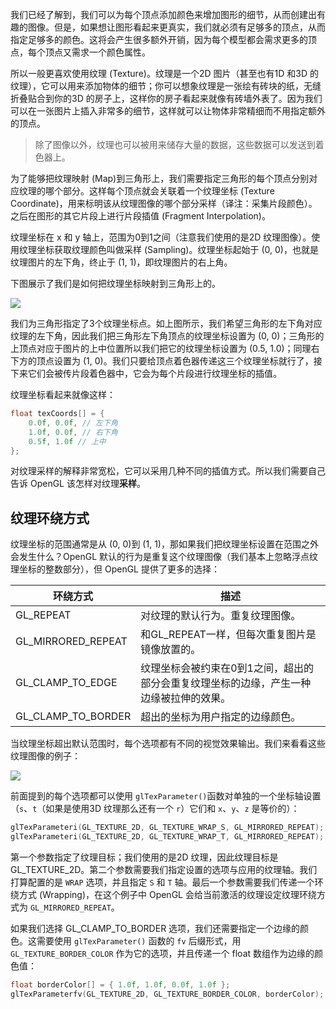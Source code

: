 我们已经了解到，我们可以为每个顶点添加颜色来增加图形的细节，从而创建出有趣的图像。但是，如果想让图形看起来更真实，我们就必须有足够多的顶点，从而指定足够多的颜色。这将会产生很多额外开销，因为每个模型都会需求更多的顶点，每个顶点又需求一个颜色属性。

所以一般更喜欢使用纹理 (Texture)。纹理是一个2D 图片（甚至也有1D 和3D 的纹理），它可以用来添加物体的细节；你可以想象纹理是一张绘有砖块的纸，无缝折叠贴合到你的3D 的房子上，这样你的房子看起来就像有砖墙外表了。因为我们可以在一张图片上插入非常多的细节，这样就可以让物体非常精细而不用指定额外的顶点。

> 除了图像以外，纹理也可以被用来储存大量的数据，这些数据可以发送到着色器上。

为了能够把纹理映射 (Map)到三角形上，我们需要指定三角形的每个顶点分别对应纹理的哪个部分。这样每个顶点就会关联着一个纹理坐标 (Texture Coordinate)，用来标明该从纹理图像的哪个部分采样（译注：采集片段颜色）。之后在图形的其它片段上进行片段插值 (Fragment Interpolation)。

纹理坐标在 x 和 y 轴上，范围为0到1之间（注意我们使用的是2D 纹理图像）。使用纹理坐标获取纹理颜色叫做采样 (Sampling)。纹理坐标起始于 (0, 0)，也就是纹理图片的左下角，终止于 (1, 1)，即纹理图片的右上角。

下图展示了我们是如何把纹理坐标映射到三角形上的。

![](https://learnopengl-cn.github.io/img/01/06/tex_coords.png)

我们为三角形指定了3个纹理坐标点。如上图所示，我们希望三角形的左下角对应纹理的左下角，因此我们把三角形左下角顶点的纹理坐标设置为 (0, 0)；三角形的上顶点对应于图片的上中位置所以我们把它的纹理坐标设置为 (0.5, 1.0)；同理右下方的顶点设置为 (1, 0)。我们只要给顶点着色器传递这三个纹理坐标就行了，接下来它们会被传片段着色器中，它会为每个片段进行纹理坐标的插值。

纹理坐标看起来就像这样：

```c++
float texCoords[] = {
    0.0f, 0.0f, // 左下角
    1.0f, 0.0f, // 右下角
    0.5f, 1.0f // 上中
};
```

对纹理采样的解释非常宽松，它可以采用几种不同的插值方式。所以我们需要自己告诉 OpenGL 该怎样对纹理**采样**。

## 纹理环绕方式

纹理坐标的范围通常是从 (0, 0)到 (1, 1)，那如果我们把纹理坐标设置在范围之外会发生什么？OpenGL 默认的行为是重复这个纹理图像（我们基本上忽略浮点纹理坐标的整数部分），但 OpenGL 提供了更多的选择：

|环绕方式|描述|
|---|---|
|GL_REPEAT|对纹理的默认行为。重复纹理图像。|
|GL_MIRRORED_REPEAT|和GL_REPEAT一样，但每次重复图片是镜像放置的。|
|GL_CLAMP_TO_EDGE|纹理坐标会被约束在0到1之间，超出的部分会重复纹理坐标的边缘，产生一种边缘被拉伸的效果。|
|GL_CLAMP_TO_BORDER|超出的坐标为用户指定的边缘颜色。|

当纹理坐标超出默认范围时，每个选项都有不同的视觉效果输出。我们来看看这些纹理图像的例子：

![](https://learnopengl-cn.github.io/img/01/06/texture_wrapping.png)

前面提到的每个选项都可以使用 `glTexParameter()`函数对单独的一个坐标轴设置（`s`、`t`（如果是使用3D 纹理那么还有一个 `r`）它们和 `x`、`y`、`z` 是等价的）：

```c++
glTexParameteri(GL_TEXTURE_2D, GL_TEXTURE_WRAP_S, GL_MIRRORED_REPEAT);
glTexParameteri(GL_TEXTURE_2D, GL_TEXTURE_WRAP_T, GL_MIRRORED_REPEAT);
```

第一个参数指定了纹理目标；我们使用的是2D 纹理，因此纹理目标是 GL_TEXTURE_2D。第二个参数需要我们指定设置的选项与应用的纹理轴。我们打算配置的是 `WRAP` 选项，并且指定 `S` 和 `T` 轴。最后一个参数需要我们传递一个环绕方式 (Wrapping)，在这个例子中 OpenGL 会给当前激活的纹理设定纹理环绕方式为 `GL_MIRRORED_REPEAT`。

如果我们选择 GL_CLAMP_TO_BORDER 选项，我们还需要指定一个边缘的颜色。这需要使用 `glTexParameter()` 函数的 `fv` 后缀形式，用 `GL_TEXTURE_BORDER_COLOR` 作为它的选项，并且传递一个 float 数组作为边缘的颜色值：

```c++
float borderColor[] = { 1.0f, 1.0f, 0.0f, 1.0f };
glTexParameterfv(GL_TEXTURE_2D, GL_TEXTURE_BORDER_COLOR, borderColor);
```

